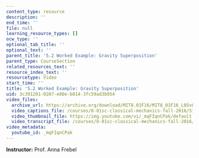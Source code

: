 ```yaml
---
content_type: resource
description: ''
end_time: ''
file: null
learning_resource_types: []
ocw_type: ''
optional_tab_title: ''
optional_text: ''
parent_title: '5.2 Worked Example: Gravity Superposition'
parent_type: CourseSection
related_resources_text: ''
resource_index_text: ''
resourcetype: Video
start_time: ''
title: '5.2 Worked Example: Gravity Superposition'
uid: 3c391201-0207-e80e-b814-3fc59ad3b954
video_files:
  archive_url: https://archive.org/download/MIT8.01F16/MIT8_01F16_L05v02_360p.mp4
  video_captions_file: /courses/8-01sc-classical-mechanics-fall-2016/51980640ee6f5cd197697089d287a247_mqFIqnCPak.vtt
  video_thumbnail_file: https://img.youtube.com/vi/_mqFIqnCPak/default.jpg
  video_transcript_file: /courses/8-01sc-classical-mechanics-fall-2016/7a5e770f5a1bacac1aa347b0a308f392_mqFIqnCPak.pdf
video_metadata:
  youtube_id: _mqFIqnCPak
---
```


**Instructor:** Prof. Anna Frebel